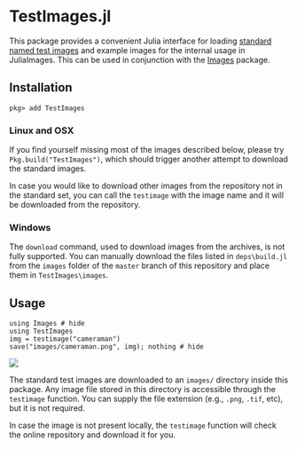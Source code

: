 # TestImages.jl

This package provides a convenient Julia interface for loading
[standard named test images](https://en.wikipedia.org/wiki/Standard_test_image) and example images for the internal usage in JuliaImages.
This can be used in conjunction with the
[Images](https://github.com/JuliaImages/Images.jl) package.

## Installation
```
pkg> add TestImages
```

### Linux and OSX
If you find yourself missing most of the images described below, please try `Pkg.build("TestImages")`, which should trigger another attempt to download the standard images.

In case you would like to download other images from the repository not in the standard set, you can call the `testimage` with the image name and it will be downloaded from the repository.

### Windows
The `download` command, used to download images from the archives, is not fully supported.
You can manually download the files listed in `deps\build.jl` from the `images` folder of the `master` branch of this repository and place them in `TestImages\images`.

## Usage
```@example usage
using Images # hide
using TestImages
img = testimage("cameraman")
save("images/cameraman.png", img); nothing # hide
```

![](images/cameraman.png)

The standard test images are downloaded to an `images/` directory inside this package.
Any image file stored in this directory is accessible through the `testimage` function.
You can supply the file extension (e.g., `.png`, `.tif`, etc), but it is not required.

In case the image is not present locally, the `testimage` function will check the online repository and download it for you.
